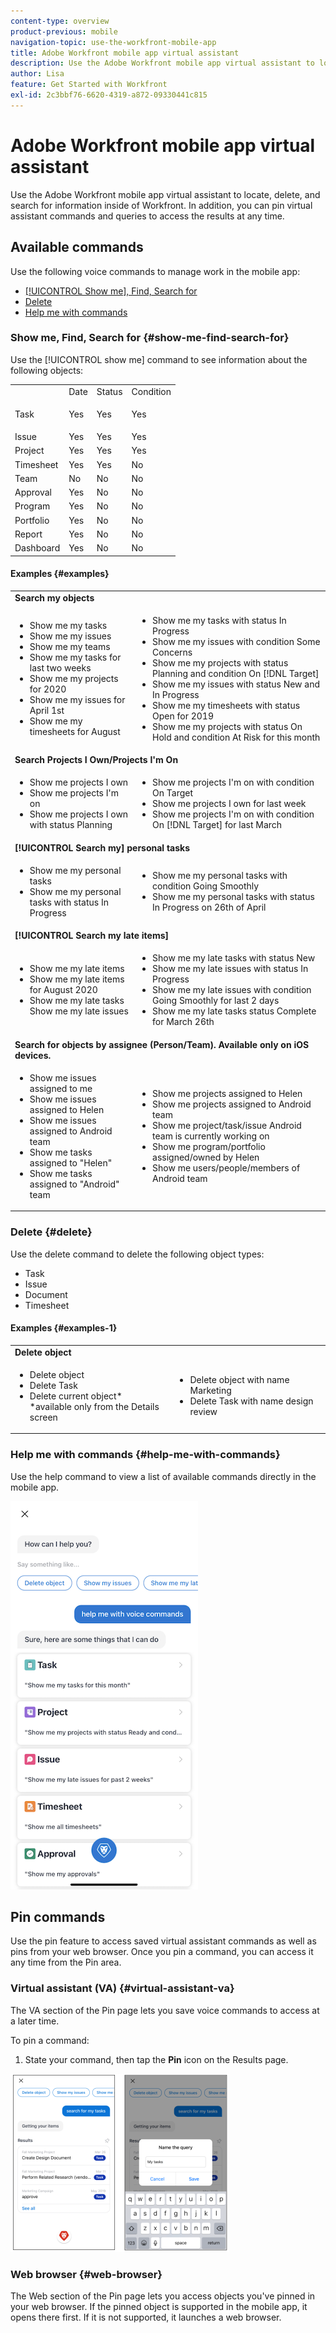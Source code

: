 ```yaml
---
content-type: overview
product-previous: mobile
navigation-topic: use-the-workfront-mobile-app
title: Adobe Workfront mobile app virtual assistant
description: Use the Adobe Workfront mobile app virtual assistant to locate, delete, and search for information inside of Workfront. In addition, you can pin virtual assistant commands and queries to access the results at any time.
author: Lisa
feature: Get Started with Workfront
exl-id: 2c3bbf76-6620-4319-a872-09330441c815
---
```

# Adobe Workfront mobile app virtual assistant

Use the Adobe Workfront mobile app virtual assistant to locate, delete, and search for information inside of Workfront. In addition, you can pin virtual assistant commands and queries to access the results at any time.

## Available commands

Use the following voice commands to manage work in the mobile app:

* [[!UICONTROL Show me], Find, Search for](#show-me-find-search-for)
* [Delete](#delete)
* [Help me with commands](#help-me-with-commands)

### Show me, Find, Search for {#show-me-find-search-for}

Use the [!UICONTROL show me] command to see information about the following objects:

<table style="table-layout:auto"> 
 <col> 
 <col> 
 <col> 
 <col> 
 <tbody> 
  <tr> 
   <td> </td> 
   <td>Date</td> 
   <td>Status</td> 
   <td>Condition</td> 
  </tr> 
  <tr> 
   <td> <p>Task</p> </td> 
   <td>Yes</td> 
   <td>Yes</td> 
   <td>Yes</td> 
  </tr> 
  <tr> 
   <td>Issue</td> 
   <td>Yes</td> 
   <td>Yes</td> 
   <td>Yes</td> 
  </tr> 
  <tr> 
   <td>Project</td> 
   <td>Yes</td> 
   <td>Yes</td> 
   <td>Yes</td> 
  </tr> 
  <tr> 
   <td>Timesheet</td> 
   <td>Yes</td> 
   <td>Yes</td> 
   <td>No</td> 
  </tr> 
  <tr> 
   <td>Team</td> 
   <td>No</td> 
   <td>No</td> 
   <td>No</td> 
  </tr> 
  <tr> 
   <td>Approval</td> 
   <td>Yes</td> 
   <td>No</td> 
   <td>No</td> 
  </tr> 
  <tr> 
   <td>Program</td> 
   <td>Yes</td> 
   <td>No</td> 
   <td>No</td> 
  </tr> 
  <tr> 
   <td>Portfolio</td> 
   <td>Yes</td> 
   <td>No</td> 
   <td>No</td> 
  </tr> 
  <tr> 
   <td>Report</td> 
   <td>Yes</td> 
   <td>No</td> 
   <td>No</td> 
  </tr> 
  <tr> 
   <td>Dashboard</td> 
   <td>Yes</td> 
   <td>No</td> 
   <td>No</td> 
  </tr> 
 </tbody> 
</table>

#### Examples {#examples}

<table style="table-layout:auto"> 
 <col> 
 <col> 
 <tbody> 
  <tr> 
   <td colspan="2"><strong>Search my objects</strong> </td> 
  </tr> 
  <tr> 
   <td> 
    <ul> 
     <li>Show me my tasks</li> 
     <li> Show me my issues </li> 
     <li>Show me my teams </li> 
     <li>Show me my tasks for last two weeks </li> 
     <li>Show me my projects for 2020</li> 
     <li> Show me my issues for April 1st </li> 
     <li>Show me my timesheets for August </li> 
    </ul> </td> 
   <td> 
    <ul> 
     <li>Show me my tasks with status In Progress </li> 
     <li>Show me my issues with condition Some Concerns </li> 
     <li>Show me my projects with status Planning and condition On [!DNL Target] </li> 
     <li>Show me my issues with status New and In Progress </li> 
     <li>Show me my timesheets with status Open for 2019 </li> 
     <li>Show me my projects with status On Hold and condition At Risk for this month </li> 
    </ul> </td> 
  </tr> 
  <tr> 
   <td colspan="2"><strong>Search Projects I Own/Projects I'm On</strong> </td> 
  </tr> 
  <tr> 
   <td> 
    <ul> 
     <li>Show me projects I own </li> 
     <li>Show me projects I'm on </li> 
     <li>Show me projects I own with status Planning </li> 
    </ul> </td> 
   <td> 
    <ul> 
     <li>Show me projects I'm on with condition On Target </li> 
     <li>Show me projects I own for last week </li> 
     <li>Show me projects I'm on with condition On [!DNL Target] for last March </li> 
    </ul> </td> 
  </tr> 
  <tr> 
   <td colspan="2"><strong>[!UICONTROL Search my] personal tasks</strong></td> 
  </tr> 
  <tr> 
   <td> 
    <ul> 
     <li>Show me my personal tasks </li> 
     <li>Show me my personal tasks with status In Progress </li> 
    </ul> </td> 
   <td> 
    <ul> 
     <li>Show me my personal tasks with condition Going Smoothly </li> 
     <li>Show me my personal tasks with status In Progress on 26th of April </li> 
    </ul> </td> 
  </tr> 
  <tr> 
   <td colspan="2"><strong>[!UICONTROL Search my late items]</strong></td> 
  </tr> 
  <tr> 
   <td> 
    <ul> 
     <li>Show me my late items </li> 
     <li>Show me my late items for August 2020 </li> 
     <li>Show me my late tasks Show me my late issues </li> 
    </ul> </td> 
   <td> 
    <ul> 
     <li>Show me my late tasks with status New </li> 
     <li>Show me my late issues with status In Progress </li> 
     <li>Show me my late issues with condition Going Smoothly for last 2 days </li> 
     <li>Show me my late tasks status Complete for March 26th </li> 
    </ul> </td> 
  </tr> 
  <tr> 
   <td colspan="2"><strong>Search for objects by assignee (Person/Team). Available only on iOS devices.</strong></td> 
  </tr> 
  <tr> 
   <td> 
    <ul> 
     <li>Show me issues assigned to me </li> 
     <li>Show me issues assigned to Helen </li> 
     <li>Show me issues assigned to Android team </li> 
     <li>Show me tasks assigned to "Helen" </li> 
     <li>Show me tasks assigned to "Android" team </li> 
    </ul> </td> 
   <td> 
    <ul> 
     <li>Show me projects assigned to Helen </li> 
     <li>Show me projects assigned to Android team </li> 
     <li>Show me project/task/issue Android team is currently working on </li> 
     <li>Show me program/portfolio assigned/owned by Helen </li> 
     <li>Show me users/people/members of Android team </li> 
    </ul> </td> 
  </tr> 
 </tbody> 
</table>

### Delete  {#delete}

Use the delete command to delete the following object types:

* Task
* Issue
* Document
* Timesheet

#### Examples {#examples-1}

<table style="table-layout:auto"> 
 <col> 
 <col> 
 <tbody> 
  <tr> 
   <td colspan="2"><strong>Delete object</strong></td> 
  </tr> 
  <tr> 
   <td> 
    <ul> 
     <li>Delete object</li> 
     <li>Delete Task</li> 
     <li>Delete current object*<br>*available only from the Details screen</li> 
    </ul> </td> 
   <td> 
    <ul> 
     <li>Delete object with name Marketing</li> 
     <li>Delete Task with name design review</li> 
    </ul> </td> 
  </tr> 
 </tbody> 
</table>

### Help me with commands {#help-me-with-commands}

Use the help command to view a list of available commands directly in the mobile app.

![Help command](assets/help-with-va-350x725.png)

## Pin commands

Use the pin feature to access saved virtual assistant commands as well as pins from your web browser. Once you pin a command, you can access it any time from the Pin area.

### Virtual assistant (VA) {#virtual-assistant-va}

The VA section of the Pin page lets you save voice commands to access at a later time.

To pin a command:

1. State your command, then tap the **Pin** icon on the Results page.

![Pin and save query](assets/pin-and-save-query-adobe-350x285.png)

### Web browser {#web-browser}

The Web section of the Pin page lets you access objects you've pinned in your web browser. If the pinned object is supported in the mobile app, it opens there first. If it is not supported, it launches a web browser.
